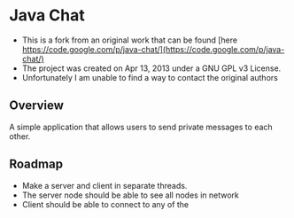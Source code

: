 # Java Chat
- This is a fork from an original work that can be found [here https://code.google.com/p/java-chat/](https://code.google.com/p/java-chat/)
- The project was created on Apr 13, 2013 under a GNU GPL v3 License. 
- Unfortunately I am unable to find a way to contact the original authors 

## Overview
A simple application that allows users to send private messages to each other.


## Roadmap
- Make a server and client in separate threads. 
- The server node should be able to see all nodes in network
- Client should be able to connect to any of the 
 
   
